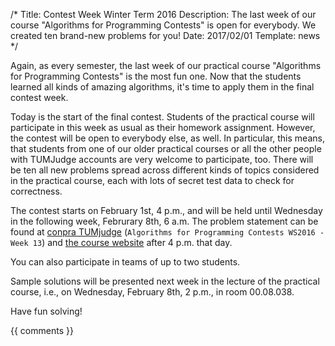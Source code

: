 /*
Title: Contest Week Winter Term 2016
Description: The last week of our course "Algorithms for Programming Contests" is open for everybody. We created ten brand-new problems for you!
Date: 2017/02/01
Template: news
*/

Again, as every semester, the last week of our practical course "Algorithms for Programming Contests" is the most fun one. Now that the students learned all kinds of amazing algorithms, it's time to apply them in the final contest week.

Today is the start of the final contest. Students of the practical course will participate in this week as usual as their homework assignment. However, the contest will be open to everybody else, as well. In particular, this means, that students from one of our older practical courses or all the other people with TUMJudge accounts are very welcome to participate, too. There will be ten all new problems spread across different kinds of topics considered in the practical course, each with lots of secret test data to check for correctness.

The contest starts on February 1st, 4 p.m., and will be held until Wednesday in the following week, Februrary 8th, 6 a.m. 
The problem statement can be found at [conpra TUMjudge](https://judge.in.tum.de/conpra/) (`Algorithms for Programming Contests WS2016 - Week 13`) and [the course website](https://www7.in.tum.de/um/courses/praktika/conpra/WS16/index.php?category=material) after 4 p.m. that day. 

You can also participate in teams of up to two students.

Sample solutions will be presented next week in the lecture of the practical course, i.e., on Wednesday, February 8th, 2 p.m., in room 00.08.038.

Have fun solving!

{{ comments }}
